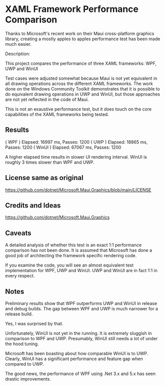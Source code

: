 # XAML Framework Performance Comparison

Thanks to Microsoft's recent work on their Maui cross-platform graphics library, creating a mostly apples to apples performance test has been made much easier.

Description: 

This project compares the performance of three XAML frameworks: WPF, UWP and WinUI

Test cases were adjusted somewhat because Maui is not yet equivalent in all drawing operations across the different XAML frameworks.  The work done on the Windows Community Toolkit demonstrates that it is possible to do equivalent drawing operations in UWP and WinUI, but those approaches are not yet reflected in the code of Maui.

This is not an exaustive performance test, but it does touch on the core capabilities of the XAML frameworks being tested.

## Results

(  WPF  ) Elapsed: 16997 ms, Passes: 1200
(  UWP  ) Elapsed: 18865 ms, Passes: 1200
( WinUI ) Elapsed: 67067 ms, Passes: 1200

A higher elapsed time results in slower UI rendering interval.  WinUI is roughly 3 times slower than WPF and UWP.

## License same as original

https://github.com/dotnet/Microsoft.Maui.Graphics/blob/main/LICENSE

## Credits and Ideas

https://github.com/dotnet/Microsoft.Maui.Graphics

## Caveats

A detailed analysis of whether this test is an exact 1:1 performance comparison has not been done.  It is assumed that Microsoft has done a good job of architecting the framework specific rendering code.

If you examine the code, you will see an almost equivalent test implementation for WPF, UWP and WinUI.  UWP and WinUI are in fact 1:1 in every respect.

## Notes

Preliminary results show that WPF outperforms UWP and WinUI in release and debug builds.  The gap between WPF and UWP is much narrower for a release build.

Yes, I was surprised by that.

Unfortunately, WinUI is not yet in the running.  It is extremely sluggish in comparison to WPF and UWP.  Presumably, WinUI still needs a lot of under the hood tuning.

Microsoft has been boasting about how comparable WinUI is to UWP.  Clearly, WinUI has a significant performance and feature gap when compared to UWP.

The good news, the performance of WPF using .Net 3.x and 5.x has seen drastic improvements.
